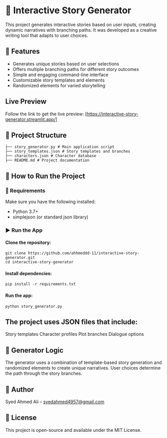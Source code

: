 # 📖 Interactive Story Generator

This project generates interactive stories based on user inputs, creating dynamic narratives with branching paths. It was developed as a creative writing tool that adapts to user choices.

## 📌 Features

- Generates unique stories based on user selections
- Offers multiple branching paths for different story outcomes
- Simple and engaging command-line interface
- Customizable story templates and elements
- Randomized elements for varied storytelling

## Live Preview
Follow the link to get the live preview: [https://interactive-story-generator.streamlit.app/]

## 📂 Project Structure
    ├── story_generator.py # Main application script
    ├── story_templates.json # Story templates and branches
    ├── characters.json # Character database
    ├── README.md # Project documentation


## 🚀 How to Run the Project

### 🔧 Requirements

Make sure you have the following installed:

- Python 3.7+
- simplejson (or standard json library)

### ▶️ Run the App

#### Clone the repository:

    git clone https://github.com/ahhmeddd-11/interactive-story-generator.git
    cd interactive-story-generator

#### Install dependencies:
    pip install -r requirements.txt

#### Run the app:
    python story_generator.py

## The project uses JSON files that include:
  Story templates
  Character profiles
  Plot branches
  Dialogue options

## 🤖 Generator Logic
The generator uses a combination of template-based story generation and randomized elements to create unique narratives. User choices determine the path through the story branches.

## 📌 Author
Syed Ahmed Ali – syedahmed4957@gmail.com

## 📝 License
This project is open-source and available under the MIT License.
